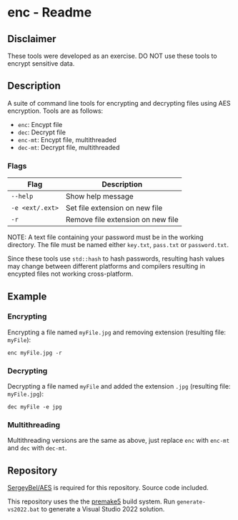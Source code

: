 # enc - Readme

## Disclaimer
These tools were developed as an exercise. DO NOT use these tools to encrypt sensitive data.

## Description
A suite of command line tools for encrypting and decrypting files using AES encryption. Tools are as follows:

- `enc`: Encypt file
- `dec`: Decrypt file
- `enc-mt`: Encypt file, multithreaded
- `dec-mt`: Decrypt file, multithreaded

### Flags
|Flag           |Description                      |
|---------------|---------------------------------|
|`--help`       |Show help message                |
|`-e <ext/.ext>`|Set file extension on new file   |
|`-r`           |Remove file extension on new file|

NOTE: A text file containing your password must be in the working directory. The file must be named either `key.txt`, `pass.txt` or `password.txt`.

Since these tools use `std::hash` to hash passwords, resulting hash values may change between different platforms and compilers resulting in encypted files not working cross-platform.

## Example

### Encrypting
Encrypting a file named `myFile.jpg` and removing extension (resulting file: `myFile`):

`enc myFile.jpg -r`

### Decrypting
Decrypting a file named `myFile` and added the extension `.jpg` (resulting file: `myFile.jpg`):

`dec myFile -e jpg`

### Multithreading

Multithreading versions are the same as above, just replace `enc` with `enc-mt` and `dec` with `dec-mt`.

## Repository

[SergeyBel/AES](https://github.com/SergeyBel/AES) is required for this repository. Source code included.

This repository uses the the [premake5](https://premake.github.io/) build system. Run `generate-vs2022.bat` to generate a Visual Studio 2022 solution.
